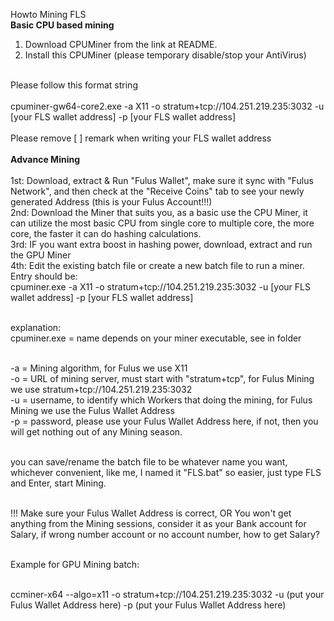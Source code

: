 Howto Mining FLS
<br>
<b>Basic CPU based mining</b><br>
1. Download CPUMiner from the link at README.<br>
2. Install this CPUMiner (please temporary disable/stop your AntiVirus)
<br>
Please follow this format string <br>
<br>
cpuminer-gw64-core2.exe -a X11 -o stratum+tcp://104.251.219.235:3032 -u [your FLS wallet address] -p [your FLS wallet address]
<br><br>
Please remove [ ] remark when writing your FLS wallet address
<br><br>
<b>Advance Mining</b><br><br>
1st: Download, extract & Run "Fulus Wallet", make sure it sync with "Fulus Network", and then check at the "Receive Coins" tab to see your newly generated Address (this is your Fulus Account!!!) <br>
2nd: Download the Miner that suits you, as a basic use the CPU Miner, it can utilize the most basic CPU from single core to multiple core, the more core, the faster it can do hashing calculations.<br>
3rd: IF you want extra boost in hashing power, download, extract and run the GPU Miner<br>
4th: Edit the existing batch file or create a new batch file to run a miner. Entry should be: <br> 
cpuminer.exe -a X11 -o stratum+tcp://104.251.219.235:3032 -u [your FLS wallet address] -p [your FLS wallet address] <br><br>

explanation:<br>
cpuminer.exe = name depends on your miner executable, see in folder<br><br>

-a = Mining algorithm, for Fulus we use X11<br>
-o = URL of mining server, must start with "stratum+tcp", for Fulus Mining we use stratum+tcp://104.251.219.235:3032<br>
-u = username, to identify which Workers that doing the mining, for Fulus Mining we use the Fulus Wallet Address<br>
-p = password, please use your Fulus Wallet Address here, if not, then you will get nothing out of any Mining season.<br><br>

you can save/rename the batch file to be whatever name you want, whichever convenient, like me, I named it "FLS.bat" so easier, just type FLS and Enter, start Mining.<br><br>

!!! Make sure your Fulus Wallet Address is correct, OR You won't get anything from the Mining sessions, consider it as your Bank account for Salary, if wrong number account or no account number, how to get Salary?<br><br>

Example for GPU Mining batch:<br><br>

ccminer-x64 --algo=x11 -o stratum+tcp://104.251.219.235:3032 -u (put your Fulus Wallet Address here) -p (put your Fulus Wallet Address here)

